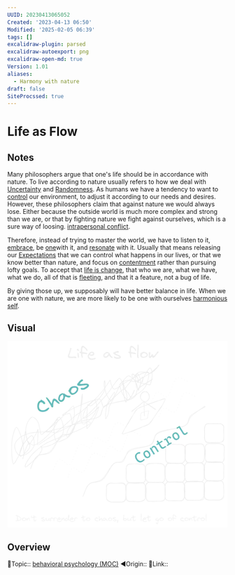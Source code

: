 ```yaml
---
UUID: 20230413065052
Created: '2023-04-13 06:50'
Modified: '2025-02-05 06:39'
tags: []
excalidraw-plugin: parsed
excalidraw-autoexport: png
excalidraw-open-md: true
Version: 1.01
aliases:
  - Harmony with nature
draft: false
SiteProcssed: true
---
```


# Life as Flow

## Notes

Many philosophers argue that one's life should be in accordance with nature. To live according to nature usually refers to how we deal with [Uncertainty](/notes/uncertainty.md) and [Randomness](/notes/randomness.md). As humans we have a tendency to want to [control](/notes/will-to-power.md) our environment, to adjust it according to our needs and desires. However, these philosophers claim that against nature we would always lose. Either because the outside world is much more complex and strong than we are, or that by fighting nature we fight against ourselves, which is a sure way of loosing. [intrapersonal conflict](/notes/a-person-is-a-community.md).

Therefore, instead of trying to master the world, we have to listen to it, [embrace](/notes/acceptance.md), be [one](/notes/unity.md)with it, and [resonate](/notes/resonance.md) with it. Usually that means releasing our [Expectations](/notes/expectations.md) that we can control what happens in our lives, or that we know better than nature, and focus on [contentment](/notes/happiness-is-contentment.md) rather than pursuing lofty goals. To accept that [life is change](/notes/life-is-change.md), that who we are, what we have, what we do, all of that is [fleeting](/notes/fleetingness.md), and that it a feature, not a bug of life.

By giving those up, we supposably will have better balance in life. When we are one with nature, we are more likely to be one with ourselves [harmonious self](/notes/harmonious-self.md).

## Visual

![Life as Flow.webp](/notes/life-as-flow.webp)

## Overview
🔼Topic:: [behavioral psychology (MOC)](/mocs/behavioral-psychology-moc.md)
◀Origin::
🔗Link::

